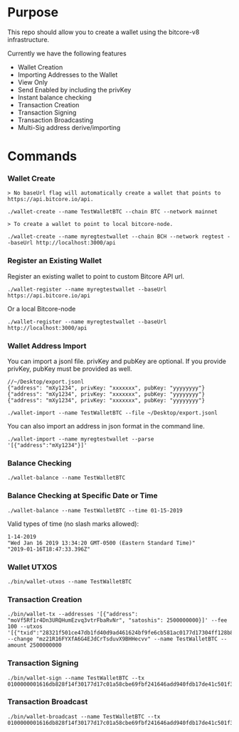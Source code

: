# Purpose

This repo should allow you to create a wallet using the bitcore-v8 infrastructure.

Currently we have the following features

- Wallet Creation
- Importing Addresses to the Wallet
- View Only
- Send Enabled by including the privKey
- Instant balance checking
- Transaction Creation
- Transaction Signing
- Transaction Broadcasting
- Multi-Sig address derive/importing

# Commands

### Wallet Create

```
> No baseUrl flag will automatically create a wallet that points to https://api.bitcore.io/api.

./wallet-create --name TestWalletBTC --chain BTC --network mainnet

> To create a wallet to point to local bitcore-node.

./wallet-create --name myregtestwallet --chain BCH --network regtest --baseUrl http://localhost:3000/api
```

### Register an Existing Wallet

Register an existing wallet to point to custom Bitcore API url.

```
./wallet-register --name myregtestwallet --baseUrl https://api.bitcore.io/api
```

Or a local Bitcore-node

```
./wallet-register --name myregtestwallet --baseUrl http://localhost:3000/api
```

### Wallet Address Import

You can import a jsonl file. privKey and pubKey are optional.
If you provide privKey, pubKey must be provided as well.

```
//~/Desktop/export.jsonl
{"address": "mXy1234", privKey: "xxxxxxx", pubKey: "yyyyyyyy"}
{"address": "mXy1234", privKey: "xxxxxxx", pubKey: "yyyyyyyy"}
{"address": "mXy1234", privKey: "xxxxxxx", pubKey: "yyyyyyyy"}
```

```
./wallet-import --name TestWalletBTC --file ~/Desktop/export.jsonl
```

You can also import an address in json format in the command line.

```
./wallet-import --name myregtestwallet --parse '[{"address":"mXy1234"}]'
```

### Balance Checking

```
./wallet-balance --name TestWalletBTC
```

### Balance Checking at Specific Date or Time

```
./wallet-balance --name TestWalletBTC --time 01-15-2019
```

Valid types of time (no slash marks allowed):

```
1-14-2019
"Wed Jan 16 2019 13:34:20 GMT-0500 (Eastern Standard Time)"
"2019-01-16T18:47:33.396Z"
```

### Wallet UTXOS

```
./bin/wallet-utxos --name TestWalletBTC
```

### Transaction Creation

```
./bin/wallet-tx --addresses '[{"address": "moVf5Rf1r4Dn3URQHumEzvq3vtrFbaRvNr", "satoshis": 2500000000}]' --fee 100 --utxos '[{"txid":"28321f501ce47db1fd40d9ad461624bf9fe6cb581ac0177d17304ff128b86d61","vout":0,"address":"mhwfzHhBdpUKLTzGkUEUpJWa3ipTYZHjF8","script":"21033a3c1aa3fb35e07fe7ff44423c8d378c2d4610ffac8b08c4e6747d7573566937ac","value":5000000000}]' --change "mz21R16FYXfA6G4EJdCrTsduvX9BHHecvv" --name TestWalletBTC --amount 2500000000
```

### Transaction Signing

```
./bin/wallet-sign --name TestWalletBTC --tx 0100000001616db828f14f30177d17c01a58cbe69fbf241646add940fdb17de41c501f32280000000000ffffffff0200f90295000000001976a914578237b9848cc709ced0e098417e0494415add1488ac9cf80295000000001976a914caf0ee682de3daa9b3640da1f6d47cc04ce2c99e88ac00000000
```

### Transaction Broadcast

```
./bin/wallet-broadcast --name TestWalletBTC --tx 0100000001616db828f14f30177d17c01a58cbe69fbf241646add940fdb17de41c501f32280000000048473044022052cf595274c422c37d140989c8cc31c95b39d326b5eac8d4feb8bcceebdebc3f02205635c798c24ae1d44d0871e6938dbfd76293e695131d890838654816f28b942401ffffffff0200f90295000000001976a914578237b9848cc709ced0e098417e0494415add1488ac9cf80295000000001976a914caf0ee682de3daa9b3640da1f6d47cc04ce2c99e88ac00000000
```
